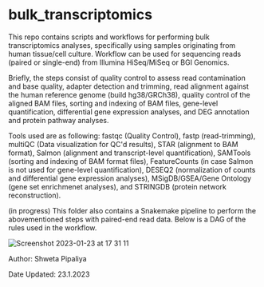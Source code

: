# bulk_transcriptomics
This repo contains scripts and workflows for performing bulk transcriptomics analyses, specifically using samples originating from human tissue/cell culture. Workflow can be used for sequencing reads (paired or single-end) from Illumina HiSeq/MiSeq or BGI Genomics.  

Briefly, the steps consist of  quality control to assess read contamination and base quality, adapter detection and trimming, read alignment against the human reference genome (build hg38/GRCh38), quality control of the aligned BAM files, sorting and indexing of BAM files, gene-level quantification, differential gene expression analyses, and DEG annotation and protein pathway analyses.

Tools used are as following: fastqc (Quality Control), fastp (read-trimming), multiQC (Data visualization for QC'd results), STAR (alignment to BAM format), Salmon (alignment and transcript-level quantification), SAMTools (sorting and indexing of BAM format files), FeatureCounts (in case Salmon is not used for gene-level quantification), DESEQ2 (normalization of counts and differential gene expression analyses), MSigDB/GSEA/Gene Ontology (gene set enrichmenet analyses), and STRINGDB (protein network reconstruction).


(in progress) This folder also contains a Snakemake pipeline to perform the abovementioned steps with paired-end read data. Below is a DAG of the rules used in the workflow.

![Screenshot 2023-01-23 at 17 31 11](https://user-images.githubusercontent.com/61172011/214095023-591e9fc1-dff0-4798-ac86-416f29dfc44c.png)


Author: Shweta Pipaliya

Date Updated: 23.1.2023
